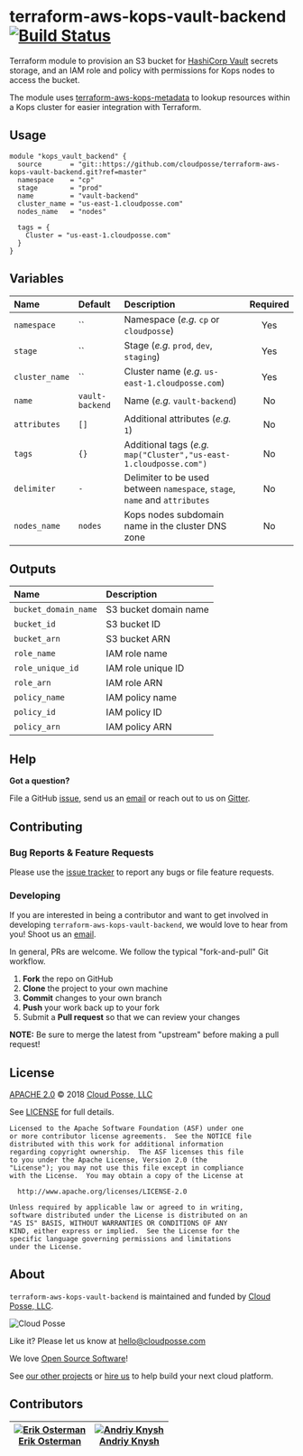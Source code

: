 # terraform-aws-kops-vault-backend [![Build Status](https://travis-ci.org/cloudposse/terraform-aws-kops-vault-backend.svg?branch=master)](https://travis-ci.org/cloudposse/terraform-aws-kops-vault-backend)

Terraform module to provision an S3 bucket for [HashiCorp Vault](https://www.hashicorp.com/products/vault) secrets storage, and an IAM role and policy with permissions for Kops nodes to access the bucket.

The module uses [terraform-aws-kops-metadata](https://github.com/cloudposse/terraform-aws-kops-metadata) to lookup resources within a Kops cluster for easier integration with Terraform.


## Usage

```hcl
module "kops_vault_backend" {
  source       = "git::https://github.com/cloudposse/terraform-aws-kops-vault-backend.git?ref=master"
  namespace    = "cp"
  stage        = "prod"
  name         = "vault-backend"
  cluster_name = "us-east-1.cloudposse.com"
  nodes_name   = "nodes"

  tags = {
    Cluster = "us-east-1.cloudposse.com"
  }
}
```


## Variables

|  Name              |  Default        |  Description                                                                     | Required |
|:-------------------|:----------------|:---------------------------------------------------------------------------------|:--------:|
| `namespace`        | ``              | Namespace (_e.g._ `cp` or `cloudposse`)                                          | Yes      |
| `stage`            | ``              | Stage (_e.g._ `prod`, `dev`, `staging`)                                          | Yes      |
| `cluster_name`     | ``              | Cluster name (_e.g._ `us-east-1.cloudposse.com`)                                 | Yes      |
| `name`             | `vault-backend` | Name (_e.g._ `vault-backend`)                                                    | No       |
| `attributes`       | `[]`            | Additional attributes (_e.g._ `1`)                                               | No       |
| `tags`             | `{}`            | Additional tags  (_e.g._ `map("Cluster","us-east-1.cloudposse.com")`             | No       |
| `delimiter`        | `-`             | Delimiter to be used between `namespace`, `stage`, `name` and `attributes`       | No       |
| `nodes_name`       | `nodes`         | Kops nodes subdomain name in the cluster DNS zone                                | No       |


## Outputs

| Name                   | Description               |
|:-----------------------|:--------------------------|
| `bucket_domain_name`   | S3 bucket domain name     |
| `bucket_id`            | S3 bucket ID              |
| `bucket_arn`           | S3 bucket ARN             |
| `role_name`            | IAM role name             |
| `role_unique_id`       | IAM role unique ID        |
| `role_arn`             | IAM role ARN              |
| `policy_name`          | IAM policy name           |
| `policy_id`            | IAM policy ID             |
| `policy_arn`           | IAM policy ARN            |


## Help

**Got a question?**

File a GitHub [issue](https://github.com/cloudposse/terraform-aws-kops-vault-backend/issues), send us an [email](mailto:hello@cloudposse.com) or reach out to us on [Gitter](https://gitter.im/cloudposse/).


## Contributing

### Bug Reports & Feature Requests

Please use the [issue tracker](https://github.com/cloudposse/terraform-aws-kops-vault-backend/issues) to report any bugs or file feature requests.

### Developing

If you are interested in being a contributor and want to get involved in developing `terraform-aws-kops-vault-backend`, we would love to hear from you! Shoot us an [email](mailto:hello@cloudposse.com).

In general, PRs are welcome. We follow the typical "fork-and-pull" Git workflow.

 1. **Fork** the repo on GitHub
 2. **Clone** the project to your own machine
 3. **Commit** changes to your own branch
 4. **Push** your work back up to your fork
 5. Submit a **Pull request** so that we can review your changes

**NOTE:** Be sure to merge the latest from "upstream" before making a pull request!


## License

[APACHE 2.0](LICENSE) © 2018 [Cloud Posse, LLC](https://cloudposse.com)

See [LICENSE](LICENSE) for full details.

    Licensed to the Apache Software Foundation (ASF) under one
    or more contributor license agreements.  See the NOTICE file
    distributed with this work for additional information
    regarding copyright ownership.  The ASF licenses this file
    to you under the Apache License, Version 2.0 (the
    "License"); you may not use this file except in compliance
    with the License.  You may obtain a copy of the License at

      http://www.apache.org/licenses/LICENSE-2.0

    Unless required by applicable law or agreed to in writing,
    software distributed under the License is distributed on an
    "AS IS" BASIS, WITHOUT WARRANTIES OR CONDITIONS OF ANY
    KIND, either express or implied.  See the License for the
    specific language governing permissions and limitations
    under the License.


## About

`terraform-aws-kops-vault-backend` is maintained and funded by [Cloud Posse, LLC][website].

![Cloud Posse](https://cloudposse.com/logo-300x69.png)


Like it? Please let us know at <hello@cloudposse.com>

We love [Open Source Software](https://github.com/cloudposse/)!

See [our other projects][community]
or [hire us][hire] to help build your next cloud platform.

[website]: https://cloudposse.com/
[community]: https://github.com/cloudposse/
[hire]: https://cloudposse.com/contact/


## Contributors

| [![Erik Osterman][erik_img]][erik_web]<br/>[Erik Osterman][erik_web] | [![Andriy Knysh][andriy_img]][andriy_web]<br/>[Andriy Knysh][andriy_web] |
|-------------------------------------------------------|------------------------------------------------------------------|

[erik_img]: http://s.gravatar.com/avatar/88c480d4f73b813904e00a5695a454cb?s=144
[erik_web]: https://github.com/osterman/
[andriy_img]: https://avatars0.githubusercontent.com/u/7356997?v=4&u=ed9ce1c9151d552d985bdf5546772e14ef7ab617&s=144
[andriy_web]: https://github.com/aknysh/
